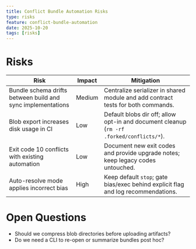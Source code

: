 ```yaml
---
title: Conflict Bundle Automation Risks
type: risks
feature: conflict-bundle-automation
date: 2025-10-20
tags: [risks]
---
```


# Risks

| Risk | Impact | Mitigation |
|------|--------|------------|
| Bundle schema drifts between build and sync implementations | Medium | Centralize serializer in shared module and add contract tests for both commands. |
| Blob export increases disk usage in CI | Low | Default blobs dir off; allow opt-in and document cleanup (`rm -rf .forked/conflicts/*`). |
| Exit code 10 conflicts with existing automation | Low | Document new exit codes and provide upgrade notes; keep legacy codes untouched. |
| Auto-resolve mode applies incorrect bias | High | Keep default `stop`; gate bias/exec behind explicit flag and log recommendations. |

# Open Questions
- Should we compress blob directories before uploading artifacts?
- Do we need a CLI to re-open or summarize bundles post hoc?
